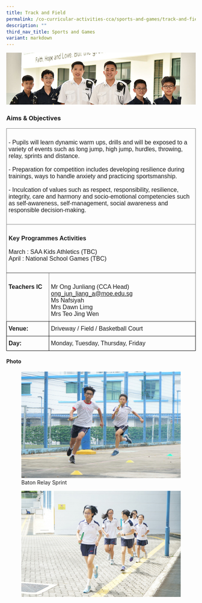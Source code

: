```yaml
---
title: Track and Field
permalink: /co-curricular-activities-cca/sports-and-games/track-and-field/
description: ""
third_nav_title: Sports and Games
variant: markdown
---
```

![](/images/Website%20Banners%20Subpage/948x260%20masterhead%20-%20Co%20Curricular%20Activities4.jpg)

### Aims &amp; Objectives

<style type="text/css">
.tg  {border-collapse:collapse;border-spacing:0;}
.tg td{border-color:black;border-style:solid;border-width:1px;font-family:Arial, sans-serif;font-size:16px;
  overflow:hidden;padding:10px 5px;word-break:normal;}
.tg th{border-color:black;border-style:solid;border-width:1px;font-family:Arial, sans-serif;font-size:16px;
  font-weight:normal;overflow:hidden;padding:10px 5px;word-break:normal;}
.tg .tg-0pky{border-color:inherit;text-align:left;vertical-align:top}
</style>
<table class="tg">
<thead>
  <tr>
    <th class="tg-0pky" colspan="2"><span style="font-weight:bold">     </span><br>- Pupils will learn dynamic warm ups, drills and will be exposed to a variety of events such as long jump, high jump, hurdles, throwing, relay, sprints and distance.<br>
			<br>- Preparation for competition includes developing resilience during trainings, ways to handle anxiety and practicing sportsmanship.<br>
			<br>- Inculcation of values such as respect, responsibility, resilience, integrity, care and harmony and socio-emotional competencies such as self-awareness, self-management, social awareness and responsible decision-making.
			<br>
			<br>
		</th>
  </tr>
</thead>
<tbody>
  <tr>
    <td class="tg-0pky" colspan="2"><br><span style="font-weight:bold">Key Programmes Activities</span><br>
			<br>March  : SAA Kids Athletics (TBC)<br>
			<span style="font-weight:400;font-style:normal">April  : National School Games (TBC)<br></span><br>
		</td>
		</tr>
  <tr>
    <td class="tg-0pky"><br><span style="font-weight:bold">Teachers IC</span></td>
    <td class="tg-0pky"><br><span style="font-weight:normal">Mr </span>Ong Junliang (CCA Head) <a href="mailto:ong_jun_liang_a@moe.edu.sg" target="_blank" rel="noopener noreferrer">ong_jun_liang_a@moe.edu.sg</a>
			<br><span style="font-weight:400">Ms Nafsiyah</span>
			<br><span style="font-weight:normal">Mrs Dawn Limg</span>
			<br><span style="font-weight:normal">Mrs Teo Jing Wen</span></td>
  </tr>
		
  <tr>
    <td class="tg-0lax"><span style="font-weight:bold;font-style:normal">Venue:</span></td>
    <td class="tg-0lax">Driveway / Field / Basketball Court</td>
		</tr>
		
  <tr>
    <td class="tg-0lax"><span style="font-weight:bold;font-style:normal">Day:</span></td>
    <td class="tg-0lax">Monday, Tuesday, Thursday, Friday</td>
		</tr>
</tbody>
</table>



#### Photo

<figure>
<img src="/images/DSC05144.jpg">
<figcaption>Baton Relay Sprint</figcaption>
</figure>

<figure>
<img src="/images/DSC05085.jpg">
<figcaption></figcaption>
</figure>